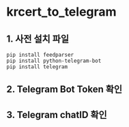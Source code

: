 # krcert_to_telegram   
## 1. 사전 설치 파일   

```
pip install feedparser   
pip install python-telegram-bot   
pip install telegram   
```
## 2. Telegram Bot Token 확인

## 3. Telegram chatID 확인 
